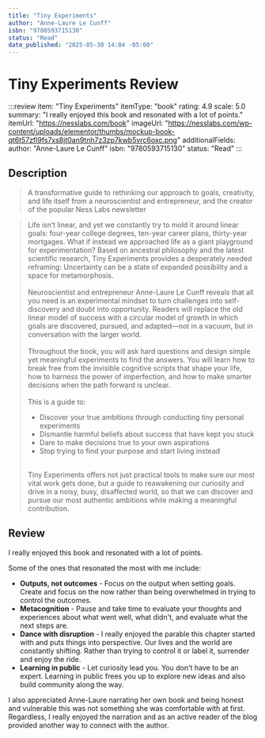 ```yaml
---
title: "Tiny Experiments"
author: "Anne-Laure Le Cunff"
isbn: "9780593715130"
status: "Read"
date_published: "2025-05-30 14:04 -05:00"
---
```


# Tiny Experiments Review

:::review
item: "Tiny Experiments"
itemType: "book"
rating: 4.9
scale: 5.0
summary: "I really enjoyed this book and resonated with a lot of points."
itemUrl: "https://nesslabs.com/book"
imageUrl: "https://nesslabs.com/wp-content/uploads/elementor/thumbs/mockup-book-qt6t57zfl9fs7xs8jt0an9tnh7z3zp7kwb5vrc6oxc.png"
additionalFields:
  author: "Anne-Laure Le Cunff"
  isbn: "9780593715130"
  status: "Read"
:::

## Description

> A transformative guide to rethinking our approach to goals, creativity, and life itself from a neuroscientist and entrepreneur, and the creator of the popular Ness Labs newsletter

> Life isn’t linear, and yet we constantly try to mold it around linear goals: four-year college degrees, ten-year career plans, thirty-year mortgages. What if instead we approached life as a giant playground for experimentation? Based on ancestral philosophy and the latest scientific research, Tiny Experiments provides a desperately needed reframing: Uncertainty can be a state of expanded possibility and a space for metamorphosis.  
> <br>
> Neuroscientist and entrepreneur Anne-Laure Le Cunff reveals that all you need is an experimental mindset to turn challenges into self-discovery and doubt into opportunity. Readers will replace the old linear model of success with a circular model of growth in which goals are discovered, pursued, and adapted—not in a vacuum, but in conversation with the larger world.  
> <br>
> Throughout the book, you will ask hard questions and design simple yet meaningful experiments to find the answers. You will learn how to break free from the invisible cognitive scripts that shape your life, how to harness the power of imperfection, and how to make smarter decisions when the path forward is unclear.  
> <br>
> This is a guide to:
> - Discover your true ambitions through conducting tiny personal experiments
> - Dismantle harmful beliefs about success that have kept you stuck
> - Dare to make decisions true to your own aspirations
> - Stop trying to find your purpose and start living instead  
> <br>
> Tiny Experiments offers not just practical tools to make sure our most vital work gets done, but a guide to reawakening our curiosity and drive in a noisy, busy, disaffected world, so that we can discover and pursue our most authentic ambitions while making a meaningful contribution.

## Review

I really enjoyed this book and resonated with a lot of points. 

Some of the ones that resonated the most with me include:

- **Outputs, not outcomes** - Focus on the output when setting goals. Create and focus on the now rather than being overwhelmed in trying to control the outcomes. 
- **Metacognition** - Pause and take time to evaluate your thoughts and experiences about what went well, what didn't, and evaluate what the next steps are. 
- **Dance with disruption** - I really enjoyed the parable this chapter started with and puts things into perspective. Our lives and the world are constantly shifting. Rather than trying to control it or label it, surrender and enjoy the ride. 
- **Learning in public** - Let curiosity lead you. You don't have to be an expert. Learning in public frees you up to explore new ideas and also build community along the way. 

I also appreciated Anne-Laure narrating her own book and being honest and vulnerable this was not something she was comfortable with at first. Regardless, I really enjoyed the narration and as an active reader of the blog provided another way to connect with the author. 